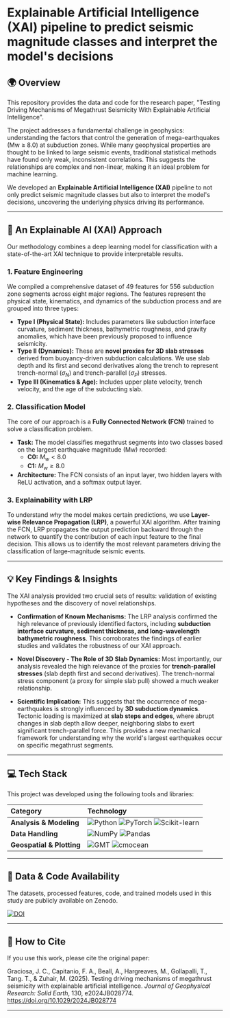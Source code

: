 # Explainable Artificial Intelligence (XAI) pipeline to predict seismic magnitude classes and interpret the model's decisions

## 🌍 Overview

This repository provides the data and code for the research paper, "Testing Driving Mechanisms of Megathrust Seismicity With Explainable Artificial Intelligence".

The project addresses a fundamental challenge in geophysics: understanding the factors that control the generation of mega-earthquakes (Mw ≥ 8.0) at subduction zones. While many geophysical properties are thought to be linked to large seismic events, traditional statistical methods have found only weak, inconsistent correlations. This suggests the relationships are complex and non-linear, making it an ideal problem for machine learning.

We developed an **Explainable Artificial Intelligence (XAI)** pipeline to not only predict seismic magnitude classes but also to interpret the model's decisions, uncovering the underlying physics driving its performance.

---

## 🔬 An Explainable AI (XAI) Approach

Our methodology combines a deep learning model for classification with a state-of-the-art XAI technique to provide interpretable results.

### 1. Feature Engineering
We compiled a comprehensive dataset of 49 features for 556 subduction zone segments across eight major regions. The features represent the physical state, kinematics, and dynamics of the subduction process and are grouped into three types:

* **Type I (Physical State):** Includes parameters like subduction interface curvature, sediment thickness, bathymetric roughness, and gravity anomalies, which have been previously proposed to influence seismicity.
* **Type II (Dynamics):** These are **novel proxies for 3D slab stresses** derived from buoyancy-driven subduction calculations. We use slab depth and its first and second derivatives along the trench to represent trench-normal ($\sigma_{N}$) and trench-parallel ($\sigma_{P}$) stresses.
* **Type III (Kinematics & Age):** Includes upper plate velocity, trench velocity, and the age of the subducting slab.

### 2. Classification Model
The core of our approach is a **Fully Connected Network (FCN)** trained to solve a classification problem.
* **Task:** The model classifies megathrust segments into two classes based on the largest earthquake magnitude (Mw) recorded:
    * **C0:** $M_{w} < 8.0$
    * **C1:** $M_{w} \ge 8.0$
* **Architecture:** The FCN consists of an input layer, two hidden layers with ReLU activation, and a softmax output layer.

### 3. Explainability with LRP
To understand *why* the model makes certain predictions, we use **Layer-wise Relevance Propagation (LRP)**, a powerful XAI algorithm. After training the FCN, LRP propagates the output prediction backward through the network to quantify the contribution of each input feature to the final decision. This allows us to identify the most relevant parameters driving the classification of large-magnitude seismic events.

---

## 💡 Key Findings & Insights

The XAI analysis provided two crucial sets of results: validation of existing hypotheses and the discovery of novel relationships.

* **Confirmation of Known Mechanisms:** The LRP analysis confirmed the high relevance of previously identified factors, including **subduction interface curvature, sediment thickness, and long-wavelength bathymetric roughness**. This corroborates the findings of earlier studies and validates the robustness of our XAI approach.

* **Novel Discovery - The Role of 3D Slab Dynamics:** Most importantly, our analysis revealed the high relevance of the proxies for **trench-parallel stresses** (slab depth first and second derivatives). The trench-normal stress component (a proxy for simple slab pull) showed a much weaker relationship.

* **Scientific Implication:** This suggests that the occurrence of mega-earthquakes is strongly influenced by **3D subduction dynamics**. Tectonic loading is maximized at **slab steps and edges**, where abrupt changes in slab depth allow deeper, neighboring slabs to exert significant trench-parallel force. This provides a new mechanical framework for understanding why the world's largest earthquakes occur on specific megathrust segments.

---

## 💻 Tech Stack

This project was developed using the following tools and libraries:

| Category | Technology |
| :--- | :--- |
| **Analysis & Modeling** | ![Python](https://img.shields.io/badge/Python-3776AB?style=for-the-badge&logo=python&logoColor=white) ![PyTorch](https://img.shields.io/badge/PyTorch-EE4C2C?style=for-the-badge&logo=pytorch&logoColor=white) ![Scikit-learn](https://img.shields.io/badge/scikit--learn-F7931E?style=for-the-badge&logo=scikit-learn&logoColor=white) |
| **Data Handling** | ![NumPy](https://img.shields.io/badge/NumPy-013243?style=for-the-badge&logo=numpy&logoColor=white) ![Pandas](https://img.shields.io/badge/Pandas-150458?style=for-the-badge&logo=pandas&logoColor=white) |
| **Geospatial & Plotting**| ![GMT](https://img.shields.io/badge/GMT-00599C?style=for-the-badge&logo=gmt&logoColor=white) ![cmocean](https://img.shields.io/badge/cmocean-46A3A3?style=for-the-badge) |

---

## 💾 Data & Code Availability

The datasets, processed features, code, and trained models used in this study are publicly available on Zenodo.

[![DOI](https://zenodo.org/badge/DOI/10.5281/zenodo.13219207.svg)](https://doi.org/10.5281/zenodo.13219207)

---

## 📜 How to Cite

If you use this work, please cite the original paper:

Graciosa, J. C., Capitanio, F. A., Beall, A., Hargreaves, M., Gollapalli, T., Tang. T., & Zuhair, M. (2025). Testing driving mechanisms of megathrust seismicity with explainable artificial intelligence. *Journal of Geophysical Research: Solid Earth*, 130, e2024JB028774. https://doi.org/10.1029/2024JB028774

----------------------------------
